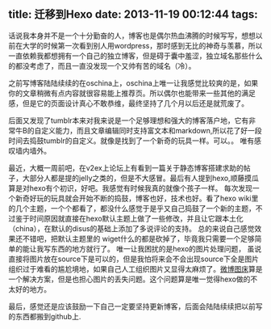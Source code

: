 title: 迁移到Hexo
date: 2013-11-19 00:12:44
tags:
---

话说我本身并不是一个十分勤奋的人，博客也是偶尔热血沸腾的时候写写，想想以前在大学的时候第一次看到别人用wordpress，那时感到无比的神奇与羡慕，所以一直依赖我都想拥有一个自己的独立博客，但是碍于囊中羞涩，独立域名那些什么的都没考虑了，而且一直没发现一个又帅有苦的域名（冷）。

之前写博客陆陆续续的在oschina上，oschina上唯一让我感觉比较爽的是，如果你的文章稍微有点内容就很容易能上推荐页。所以偶尔也能带来一些其他的满足感，但是它的页面设计真心不敢恭维，最终坚持了几个月以后还是就荒废了。

后面又发现了tumblr本来对我来说是一个足够理想和强大的博客落户地，它有非常牛B的自定义能力，而且文章编辑同时支持富文本和markdown,所以花了好一段时间去捣鼓tumblr的自定义。就像是找到了一个新奇的玩具一样。可以。。 唯有感叹墙内墙外。

最近，大概一周前吧，在v2ex上论坛上有看到一篇关于静态博客搭建求助的帖子，大部分人都是提的jelly之类的，但是不大感冒。最后有人提到hexo,顺藤摸瓜算是对hexo有个初识，好吧。我感觉有时候我真的就像个孩子一样。 每次发现一个新奇好玩的玩具就会开始不断的捣鼓，博客也好，技术也好。看了hexo wiki里的几个主题，一个个都看了，都没什么感觉于是乎又自己捣鼓了一个新的主题，不过鉴于时间原因就直接在hexo默认主题上做了一些修改，并且让它跟本土化（china），在默认的disus的基础上添加了多说评论的支持。 总的来说自己感觉效果还不错吧，把默认主题里的 wiget什么的都是砍掉了，毕竟我只需要一个足够简单的能让我写东西的地方就行了。 唯一让我困扰的是hexo的图片处理问题， 虽说直接将图片放在source下是可以的，但是我怕将来会不会出现source下全是图片组织过于难看的尴尬境地，如果自己人工组织图片又显得太麻烦了。[微博图床](http://weibotuchuang.sinaapp.com)算是一个解决方案，但是也担心图片的丢失问题。这个问题算是唯一觉得hexo做的不太好的地方。


最后，感觉还是应该鼓励一下自己一定要坚持更新博客，后面会陆陆续续把以前写的东西都搬到github上.
